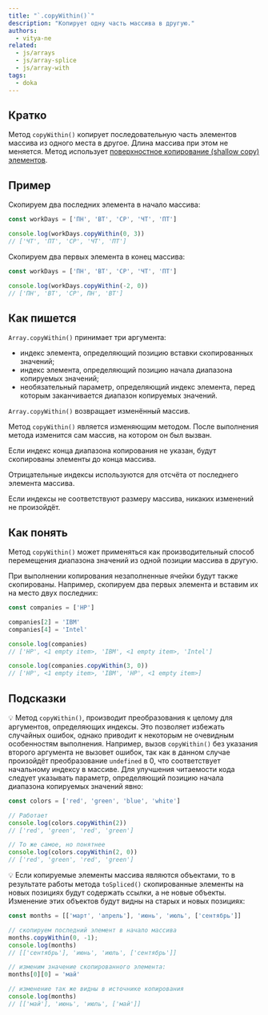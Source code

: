 ```yaml
---
title: "`.copyWithin()`"
description: "Копирует одну часть массива в другую."
authors:
  - vitya-ne
related:
  - js/arrays
  - js/array-splice
  - js/array-with
tags:
  - doka
---
```


## Кратко

Метод `copyWithin()` копирует последовательную часть элементов массива из одного места в другое. Длина массива при этом не меняется. Метод использует [поверхностное копирование (shallow copy) элементов](/js/shallow-or-deep-clone/).

## Пример

Скопируем два последних элемента в начало массива:

```js
const workDays = ['ПН', 'ВТ', 'СР', 'ЧТ', 'ПТ']

console.log(workDays.copyWithin(0, 3))
// ['ЧТ', 'ПТ', 'СР', 'ЧТ', 'ПТ']
```

Скопируем два первых элемента в конец массива:

```js
const workDays = ['ПН', 'ВТ', 'СР', 'ЧТ', 'ПТ']

console.log(workDays.copyWithin(-2, 0))
// ['ПН', 'ВТ', 'СР', ПН', 'ВТ']
```

## Как пишется

`Array.copyWithin()` принимает три аргумента:

- индекс элемента, определяющий позицию вставки скопированных значений;
- индекс элемента, определяющий позицию начала диапазона копируемых значений;
- необязательный параметр, определяющий индекс элемента, перед которым заканчивается диапазон копируемых значений.

`Array.copyWithin()` возвращает изменённый массив.

Метод `copyWithin()` является изменяющим методом. После выполнения метода изменится сам массив, на котором он был вызван.

Если индекс конца диапазона копирования не указан, будут скопированы элементы до конца массива.

Отрицательные индексы используются для отсчёта от последнего элемента массива.

Если индексы не соответствуют размеру массива, никаких изменений не произойдёт.

## Как понять

Метод `copyWithin()` может применяться как производительный способ перемещения диапазона значений из одной позиции массива в другую.

При выполнении копирования незаполненные ячейки будут также скопированы. Например, скопируем два первых элемента и вставим их на место двух последних:

```js
const companies = ['HP']

companies[2] = 'IBM'
companies[4] = 'Intel'

console.log(companies)
// ['HP', <1 empty item>, 'IBM', <1 empty item>, 'Intel']

console.log(companies.copyWithin(3, 0))
// ['HP', <1 empty item>, 'IBM', 'HP', <1 empty item>]
```

## Подсказки

  💡 Метод `copyWithin()`, производит преобразования к целому для аргументов, определяющих индексы. Это позволяет избежать случайных ошибок, однако приводит к некоторым не очевидным особенностям выполнения. Например, вызов `copyWithin()` без указания второго аргумента не вызовет ошибок, так как в данном случае произойдёт преобразование `undefined` в 0, что соответствует начальному индексу в массиве. Для улучшения читаемости кода следует указывать параметр, определяющий позицию начала диапазона копируемых значений явно:

```js
const colors = ['red', 'green', 'blue', 'white']

// Работает
console.log(colors.copyWithin(2))
// ['red', 'green', 'red', 'green']

// То же самое, но понятнее
console.log(colors.copyWithin(2, 0))
// ['red', 'green', 'red', 'green']
```

💡 Если копируемые элементы массива являются объектами, то в результате работы метода `toSpliced()` скопированные элементы на новых позициях будут содержать ссылки, а не новые объекты. Изменение этих объектов будут видны на старых и новых позициях:

```js
const months = [['март', 'апрель'], 'июнь', 'июль', ['сентябрь']]

// скопируем последний элемент в начало массива
months.copyWithin(0, -1);
console.log(months)
// [['сентябрь'], 'июнь', 'июль', ['сентябрь']]

// изменим значение скопированного элемента:
months[0][0] = 'май'

// изменение так же видны в источнике копирования
console.log(months)
// [['май'], 'июнь', 'июль', ['май']]
```
